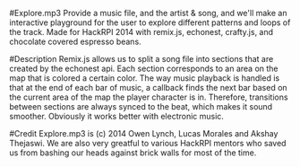 #Explore.mp3
Provide a music file, and the artist & song, and we'll make an interactive playground for the user to explore different patterns and loops of the track.
Made for HackRPI 2014 with remix.js, echonest, crafty.js, and chocolate covered espresso beans.

#Description
Remix.js allows us to split a song file into sections that are created by the echonest api. Each section corresponds to an area on the map that is colored a certain color. 
The way music playback is handled is that at the end of each bar of music, a callback finds the next bar based on the current area of the map the player character is in. Therefore, transitions between sections are always synced to the beat, which makes it sound smoother. Obviously it works better with electronic music.

#Credit
Explore.mp3 is (c) 2014 Owen Lynch, Lucas Morales and Akshay Thejaswi. We are also very greatful to various HackRPI mentors who saved us from bashing our heads against brick walls for most of the time.

